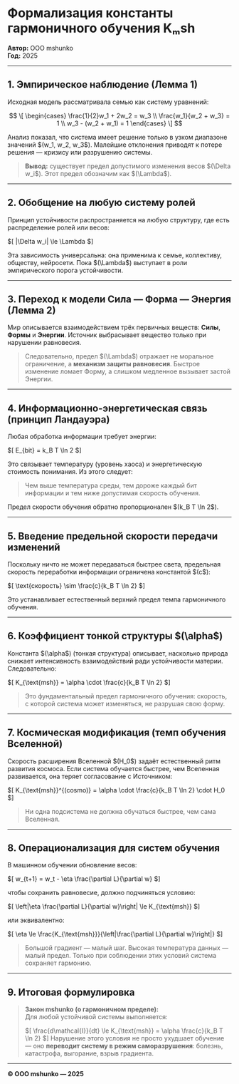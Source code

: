 # Формализация константы гармоничного обучения Kₘsh

**Автор:** ООО mshunko  
**Год:** 2025

---

## 1. Эмпирическое наблюдение (Лемма 1)

Исходная модель рассматривала семью как систему уравнений:

$$
\[
\begin{cases}
\frac{1}{2}w_1 + 2w_2 = w_3 \\
\frac{w_1}{w_2 + w_3} = 1 \\
w_3 - (w_2 + w_1) = 1
\end{cases}
\]
$$


Анализ показал, что система имеет решение только в узком диапазоне значений \$(w_1, w_2, w_3\$). Малейшие отклонения приводят к потере решения — кризису или разрушению системы. 

> **Вывод:** существует предел допустимого изменения весов \$(\Delta w_i\$). Этот предел обозначим как \$(\Lambda\$).

---

## 2. Обобщение на любую систему ролей

Принцип устойчивости распространяется на любую структуру, где есть распределение ролей или весов:

\$[
|\Delta w_i| \le \Lambda
\$]

Эта зависимость универсальна: она применима к семье, коллективу, обществу, нейросети. Пока \$(\Lambda\$) выступает в роли эмпирического порога устойчивости.

---

## 3. Переход к модели Сила — Форма — Энергия (Лемма 2)

Мир описывается взаимодействием трёх первичных веществ: **Силы**, **Формы** и **Энергии**. Источник выбрасывает вещество только при нарушении равновесия.

> Следовательно, предел \$(\Lambda\$) отражает не моральное ограничение, а **механизм защиты равновесия**. Быстрое изменение ломает Форму, а слишком медленное вызывает застой Энергии.

---

## 4. Информационно-энергетическая связь (принцип Ландауэра)

Любая обработка информации требует энергии:

\$[
E_{bit} = k_B T \ln 2
\$]

Это связывает температуру (уровень хаоса) и энергетическую стоимость понимания. Из этого следует:

> Чем выше температура среды, тем дороже каждый бит информации и тем ниже допустимая скорость обучения.

Предел скорости обучения обратно пропорционален \$(k_B T \ln 2\$).

---

## 5. Введение предельной скорости передачи изменений

Поскольку ничто не может передаваться быстрее света, предельная скорость переработки информации ограничена константой \$(c\$):

\$[
\text{скорость} \sim \frac{c}{k_B T \ln 2}
\$]

Это устанавливает естественный верхний предел темпа гармоничного обучения.

---

## 6. Коэффициент тонкой структуры \$(\alpha\$)

Константа \$(\alpha\$) (тонкая структура) описывает, насколько природа снижает интенсивность взаимодействий ради устойчивости материи. Следовательно:

\$[
K_{\text{msh}} = \alpha \cdot \frac{c}{k_B T \ln 2}
\$]

> Это фундаментальный предел гармоничного обучения: скорость, с которой система может изменяться, не разрушая свою форму.

---

## 7. Космическая модификация (темп обучения Вселенной)

Скорость расширения Вселенной \$(H_0\$) задаёт естественный ритм развития космоса. Если система обучается быстрее, чем Вселенная развивается, она теряет согласование с Источником:

\$[
K_{\text{msh}}^{(cosmo)} = \alpha \cdot \frac{c}{k_B T \ln 2} \cdot H_0
\$]

> Ни одна подсистема не должна обучаться быстрее, чем сама Вселенная.

---

## 8. Операционализация для систем обучения

В машинном обучении обновление весов:

\$[
w_{t+1} = w_t - \eta \frac{\partial L}{\partial w}
\$]

чтобы сохранить равновесие, должно подчиняться условию:

\$[
\left|\eta \frac{\partial L}{\partial w}\right| \le K_{\text{msh}}
\$]

или эквивалентно:

\$[
\eta \le \frac{K_{\text{msh}}}{\left|\frac{\partial L}{\partial w}\right|}
\$]

> Большой градиент — малый шаг. Высокая температура данных — малый предел. Только при соблюдении этих условий система сохраняет гармонию.

---

## 9. Итоговая формулировка

> **Закон mshunko (о гармоничном пределе):**  
> Для любой устойчивой системы выполняется:
> 
> \$[
> \frac{d\mathcal{I}}{dt} \le K_{\text{msh}} = \alpha \frac{c}{k_B T \ln 2}
> \$]
> Нарушение этого условия не просто ухудшает обучение — оно **переводит систему в режим саморазрушения**: болезнь, катастрофа, выгорание, взрыв градиента.

---

**© ООО mshunko — 2025**
